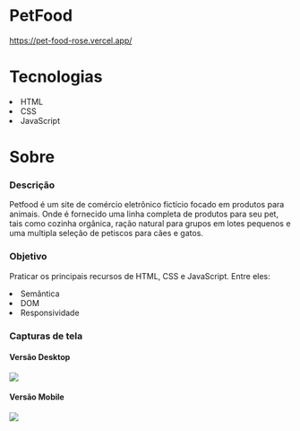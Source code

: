 # PetFood
https://pet-food-rose.vercel.app/

<h1> Tecnologias </h1>

<li> HTML </li>
<li> CSS </li>
<li> JavaScript </li>

<h1> Sobre </h1>
<h3> Descrição </h3> 

Petfood é um site de comércio eletrônico fictício focado em produtos para animais. Onde é fornecido uma linha completa de produtos para seu pet, tais como cozinha orgânica, ração natural para grupos em lotes pequenos e uma multipla seleção de petiscos para cães e gatos.

<h3> Objetivo </h3> 

Praticar os principais recursos de HTML, CSS e JavaScript. Entre eles:

<li> Semântica </li>
<li> DOM </li>
<li> Responsividade </li>

### Capturas de tela

#### Versão Desktop
<img src="https://user-images.githubusercontent.com/93101033/172069787-acf9a2f0-94fe-4999-8c99-d02737accce7.png">

#### Versão Mobile
<img src="https://user-images.githubusercontent.com/93101033/172069841-783d82d1-a3b8-4f60-9a65-04d965e8f1f3.png">


